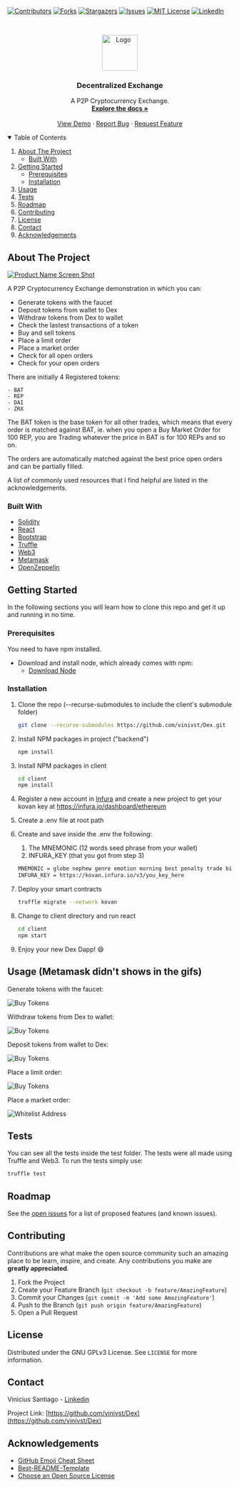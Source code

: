 <!--
*** Thanks for checking out the Best-README-Template. If you have a suggestion
*** that would make this better, please fork the repo and create a pull request
*** or simply open an issue with the tag "enhancement".
*** Thanks again! Now go create something AMAZING! :D
-->

<!-- PROJECT SHIELDS -->
<!--
*** I'm using markdown "reference style" links for readability.
*** Reference links are enclosed in brackets [ ] instead of parentheses ( ).
*** See the bottom of this document for the declaration of the reference variables
*** for contributors-url, forks-url, etc. This is an optional, concise syntax you may use.
*** https://www.markdownguide.org/basic-syntax/#reference-style-links
-->

[![Contributors][contributors-shield]][contributors-url]
[![Forks][forks-shield]][forks-url]
[![Stargazers][stars-shield]][stars-url]
[![Issues][issues-shield]][issues-url]
[![MIT License][license-shield]][license-url]
[![LinkedIn][linkedin-shield]][linkedin-url]

<!-- PROJECT LOGO -->
<br />
<p align="center">
  <a href="https://damp-cliffs-35020.herokuapp.com/">
    <img src="./images/dex.png" alt="Logo" width="80" height="80">
  </a>

  <h3 align="center">Decentralized Exchange</h3>

  <p align="center">
    A P2P Cryptocurrency Exchange.
    <br />
    <a href="https://github.com/vinivst/Dex/#getting-started"><strong>Explore the docs »</strong></a>
    <br />
    <br />
    <a href="https://damp-cliffs-35020.herokuapp.com/">View Demo</a>
    ·
    <a href="https://github.com/vinivst/Dex/issues">Report Bug</a>
    ·
    <a href="https://github.com/vinivst/Dex/issues">Request Feature</a>
  </p>
</p>

<!-- TABLE OF CONTENTS -->
<details open="open">
  <summary>Table of Contents</summary>
  <ol>
    <li>
      <a href="#about-the-project">About The Project</a>
      <ul>
        <li><a href="#built-with">Built With</a></li>
      </ul>
    </li>
    <li>
      <a href="#getting-started">Getting Started</a>
      <ul>
        <li><a href="#prerequisites">Prerequisites</a></li>
        <li><a href="#installation">Installation</a></li>
      </ul>
    </li>
    <li><a href="#usage">Usage</a></li>
    <li><a href="#tests">Tests</a></li>
    <li><a href="#roadmap">Roadmap</a></li>
    <li><a href="#contributing">Contributing</a></li>
    <li><a href="#license">License</a></li>
    <li><a href="#contact">Contact</a></li>
    <li><a href="#acknowledgements">Acknowledgements</a></li>
  </ol>
</details>

<!-- ABOUT THE PROJECT -->

## About The Project

[![Product Name Screen Shot][product-screenshot]](https://damp-cliffs-35020.herokuapp.com/)

A P2P Cryptocurrency Exchange demonstration in which you can:

- Generate tokens with the faucet
- Deposit tokens from wallet to Dex
- Withdraw tokens from Dex to wallet
- Check the lastest transactions of a token
- Buy and sell tokens
- Place a limit order
- Place a market order
- Check for all open orders
- Check for your open orders

There are initially 4 Registered tokens:

    - BAT
    - REP
    - DAI
    - ZRX

The BAT token is the base token for all other trades, which means that every order is matched against BAT, ie. when you open a Buy Market Order for 100 REP, you are Trading whatever the price in BAT is for 100 REPs and so on.

The orders are automatically matched against the best price open orders and can be partially filled.

A list of commonly used resources that I find helpful are listed in the acknowledgements.

### Built With

- [Solidity](https://soliditylang.org/)
- [React](https://reactjs.org/)
- [Bootstrap](https://getbootstrap.com/)
- [Truffle](https://www.trufflesuite.com/)
- [Web3](https://web3js.readthedocs.io/)
- [Metamask](https://metamask.io/)
- [OpenZeppelin](https://openzeppelin.com/)

<!-- GETTING STARTED -->

## Getting Started

In the following sections you will learn how to clone this repo and get it up and running in no time.

### Prerequisites

You need to have npm installed.

- Download and install node, which already comes with npm:
  - [Download Node](https://nodejs.org/en/download/)

### Installation

1. Clone the repo (--recurse-submodules to include the client's submodule folder)
   ```sh
   git clone --recurse-submodules https://github.com/vinivst/Dex.git
   ```
2. Install NPM packages in project ("backend")
   ```sh
   npm install
   ```
3. Install NPM packages in client
   ```sh
   cd client
   npm install
   ```
4. Register a new account in [Infura](https://infura.io/) and create a new project to get your kovan key at
   https://infura.io/dashboard/ethereum

5. Create a .env file at root path

6. Create and save inside the .env the following:
   1. The MNEMONIC (12 words seed phrase from your wallet)
   2. INFURA_KEY (that you got from step 3)
   ```sh
   MNEMONIC = globe nephew genre emotion morning best penalty trade bid glare unaware dragon
   INFURA_KEY = https://kovan.infura.io/v3/you_key_here
   ```
7. Deploy your smart contracts
   ```sh
   truffle migrate --network kovan
   ```
8. Change to client directory and run react
   ```sh
   cd client
   npm start
   ```
9. Enjoy your new Dex Dapp! :smile:

<!-- USAGE EXAMPLES -->

## Usage (Metamask didn't shows in the gifs)

Generate tokens with the faucet:

![Buy Tokens](./images/faucet.gif)

Withdraw tokens from Dex to wallet:

![Buy Tokens](./images/withdraw.gif)

Deposit tokens from wallet to Dex:

![Buy Tokens](./images/deposit.gif)

Place a limit order:

![Buy Tokens](./images/limit.gif)

Place a market order:

![Whitelist Address](./images/market.gif)

<!-- TESTS -->

## Tests

You can see all the tests inside the test folder. The tests were all made using Truffle and Web3. To run the tests simply use:

```sh
truffle test
```

<!-- ROADMAP -->

## Roadmap

See the [open issues](https://github.com/vinivst/Dex/issues) for a list of proposed features (and known issues).

<!-- CONTRIBUTING -->

## Contributing

Contributions are what make the open source community such an amazing place to be learn, inspire, and create. Any contributions you make are **greatly appreciated**.

1. Fork the Project
2. Create your Feature Branch (`git checkout -b feature/AmazingFeature`)
3. Commit your Changes (`git commit -m 'Add some AmazingFeature'`)
4. Push to the Branch (`git push origin feature/AmazingFeature`)
5. Open a Pull Request

<!-- LICENSE -->

## License

Distributed under the GNU GPLv3 License. See `LICENSE` for more information.

<!-- CONTACT -->

## Contact

Vinicius Santiago - [Linkedin](https://www.linkedin.com/in/vinivst/)

Project Link: [https://github.com/vinivst/Dex](https://github.com/vinivst/Dex)

<!-- ACKNOWLEDGEMENTS -->

## Acknowledgements

- [GitHub Emoji Cheat Sheet](https://www.webpagefx.com/tools/emoji-cheat-sheet)
- [Best-README-Template](https://github.com/othneildrew/Best-README-Template)
- [Choose an Open Source License](https://choosealicense.com)

<!-- MARKDOWN LINKS & IMAGES -->
<!-- https://www.markdownguide.org/basic-syntax/#reference-style-links -->

[contributors-shield]: https://img.shields.io/github/contributors/vinivst/Dex.svg?style=for-the-badge
[contributors-url]: https://github.com/vinivst/Dex/graphs/contributors
[forks-shield]: https://img.shields.io/github/forks/vinivst/Dex.svg?style=for-the-badge
[forks-url]: https://github.com/vinivst/Dex/network/members
[stars-shield]: https://img.shields.io/github/stars/vinivst/Dex.svg?style=for-the-badge
[stars-url]: https://github.com/vinivst/Dex/stargazers
[issues-shield]: https://img.shields.io/github/issues/vinivst/Dex.svg?style=for-the-badge
[issues-url]: https://github.com/vinivst/Dex/issues
[license-shield]: https://img.shields.io/github/license/vinivst/Dex.svg?style=for-the-badge
[license-url]: https://github.com/vinivst/Dex/blob/master/LICENSE.txt
[linkedin-shield]: https://img.shields.io/badge/-LinkedIn-black.svg?style=for-the-badge&logo=linkedin&colorB=555
[linkedin-url]: https://www.linkedin.com/in/vinivst/
[product-screenshot]: ./images/screenshot.PNG
